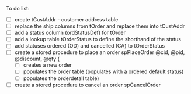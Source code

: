 To do list:
- [ ] create tCustAddr - customer address table
- [ ] replace the ship columns from tOrder and replace them into tCustAddr
- [ ] add a status column (ordStatusDef) for tOrder
- [ ] add a lookup table tOrderStatus to define the shorthand of the status
- [ ] add statuses ordered (OD) and cancelled (CA) to tOrderStatus
- [ ] create a stored procedure to place an order spPlaceOrder @cid, @pid, @discount, @qty (
  - [ ] creates a new order
  - [ ] populates the order table (populates with a ordered default status)
  - [ ] populates the orderdetail table)
- [ ] create a stored procedure to cancel an order spCancelOrder
